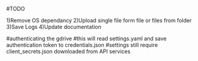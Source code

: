 #TODO

1)Remove OS dependancy
2)Upload single file form file or files from folder
3)Save Logs
4)Update documentation


#authenticating the gdrive
#this will read settings.yaml and save authentication token to credentials.json
#settings still require client_secrets.json downloaded from API services